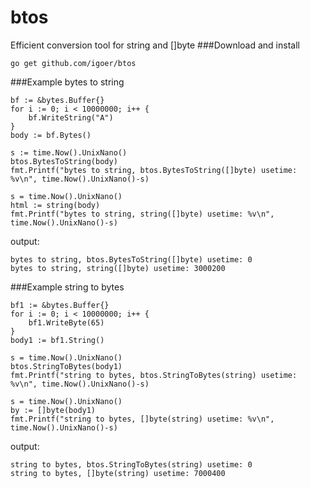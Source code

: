 # btos
 Efficient conversion tool for string and []byte
###Download and install
```
go get github.com/igoer/btos
```
###Example bytes to string
```
bf := &bytes.Buffer{}
for i := 0; i < 10000000; i++ {
	bf.WriteString("A")
}
body := bf.Bytes()

s := time.Now().UnixNano()
btos.BytesToString(body)
fmt.Printf("bytes to string, btos.BytesToString([]byte) usetime: %v\n", time.Now().UnixNano()-s)

s = time.Now().UnixNano()
html := string(body)
fmt.Printf("bytes to string, string([]byte) usetime: %v\n", time.Now().UnixNano()-s)
```
output:
```
bytes to string, btos.BytesToString([]byte) usetime: 0
bytes to string, string([]byte) usetime: 3000200
```
###Example string to bytes
```
bf1 := &bytes.Buffer{}
for i := 0; i < 10000000; i++ {
	bf1.WriteByte(65)
}
body1 := bf1.String()

s = time.Now().UnixNano()
btos.StringToBytes(body1)
fmt.Printf("string to bytes, btos.StringToBytes(string) usetime: %v\n", time.Now().UnixNano()-s)

s = time.Now().UnixNano()
by := []byte(body1)
fmt.Printf("string to bytes, []byte(string) usetime: %v\n", time.Now().UnixNano()-s)
```
output:
```
string to bytes, btos.StringToBytes(string) usetime: 0
string to bytes, []byte(string) usetime: 7000400
```
